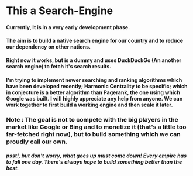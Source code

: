 # This a Search-Engine
#### Currently, It is in a very early development phase.
#### The aim is to build a native search engine for our country and to reduce our dependency on other nations.
#### Right now it works, but is a dummy and uses DuckDuckGo (An another search engine) to fetch it's search results.
#### I'm trying to implement newer searching and ranking algorithms which have been developed recently; Harmonic Centrality to be specific; which in conjecture is a better algorithm than Pagerank, the one using which Google was built. I will highly appreciate any help from anyone. We can work together to first build a working engine and then scale it later.
### Note : The goal is not to compete with the big players in the market like Google or Bing and to monetize it (that's a little too far-fetched right now), but to build something which we can proudly call our own.
##### *psst!, but don't worry, what goes up must come down! Every empire has to fall one day. There's always hope to build something better than the best.*

